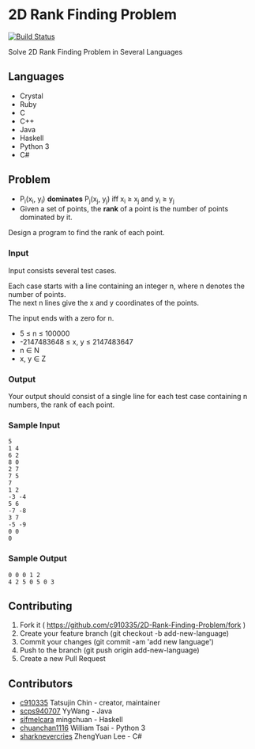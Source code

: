 # 2D Rank Finding Problem

[![Build Status](https://travis-ci.org/c910335/2D-Rank-Finding-Problem.svg?branch=master)](https://travis-ci.org/c910335/2D-Rank-Finding-Problem)

Solve 2D Rank Finding Problem in Several Languages

## Languages

- Crystal
- Ruby
- C
- C++
- Java
- Haskell
- Python 3
- C#

## Problem

- P<sub>i</sub>(x<sub>i</sub>, y<sub>i</sub>) **dominates** P<sub>j</sub>(x<sub>j</sub>, y<sub>j</sub>) iff x<sub>i</sub> ≥ x<sub>j</sub> and y<sub>i</sub> ≥ y<sub>j</sub>
- Given a set of points, the **rank** of a point is the number of points dominated by it.

Design a program to find the rank of each point.

### Input

Input consists several test cases.

Each case starts with a line containing an integer n, where n denotes the number of points.<br>
The next n lines give the x and y coordinates of the points.

The input ends with a zero for n.

- 5 ≤ n ≤ 100000
- -2147483648 ≤ x, y ≤ 2147483647
- n ∈ N
- x, y ∈ Z

### Output

Your output should consist of a single line for each test case containing n numbers, the rank of each point.

### Sample Input

```
5
1 4
6 2
8 0
2 7
7 5
7
1 2
-3 -4
5 6
-7 -8
3 7
-5 -9
0 0
0
```

### Sample Output

```
0 0 0 1 2
4 2 5 0 5 0 3
```

## Contributing

1. Fork it ( https://github.com/c910335/2D-Rank-Finding-Problem/fork )
2. Create your feature branch (git checkout -b add-new-language)
3. Commit your changes (git commit -am 'add new language')
4. Push to the branch (git push origin add-new-language)
5. Create a new Pull Request

## Contributors

- [c910335](https://github.com/c910335) Tatsujin Chin - creator, maintainer
- [scps940707](https://github.com/scps940707) YyWang - Java
- [sifmelcara](https://github.com/sifmelcara) mingchuan - Haskell
- [chuanchan1116](https://github.com/chuanchan1116) William Tsai - Python 3
- [sharknevercries](https://github.com/sharknevercries) ZhengYuan Lee - C#
